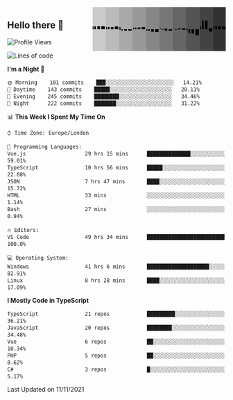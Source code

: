 <img width="307" align="right" src="https://raw.githubusercontent.com/SubZtep/SubZtep/master/assets/eq1.gif"/>

## Hello there 👋

<!--START_SECTION:waka-->
![Profile Views](http://img.shields.io/badge/Profile%20Views-33-blue)

![Lines of code](https://img.shields.io/badge/From%20Hello%20World%20I%27ve%20Written-1.5%20million%20lines%20of%20code-blue)

**I'm a Night 🦉** 

```text
🌞 Morning    101 commits    ███░░░░░░░░░░░░░░░░░░░░░░   14.21% 
🌆 Daytime    143 commits    █████░░░░░░░░░░░░░░░░░░░░   20.11% 
🌃 Evening    245 commits    ████████░░░░░░░░░░░░░░░░░   34.46% 
🌙 Night      222 commits    ███████░░░░░░░░░░░░░░░░░░   31.22%

```


📊 **This Week I Spent My Time On** 

```text
⌚︎ Time Zone: Europe/London

💬 Programming Languages: 
Vue.js                   29 hrs 15 mins      ██████████████░░░░░░░░░░░   59.01% 
TypeScript               10 hrs 56 mins      █████░░░░░░░░░░░░░░░░░░░░   22.08% 
JSON                     7 hrs 47 mins       ████░░░░░░░░░░░░░░░░░░░░░   15.72% 
HTML                     33 mins             ░░░░░░░░░░░░░░░░░░░░░░░░░   1.14% 
Bash                     27 mins             ░░░░░░░░░░░░░░░░░░░░░░░░░   0.94%

🔥 Editors: 
VS Code                  49 hrs 34 mins      █████████████████████████   100.0%

💻 Operating System: 
Windows                  41 hrs 6 mins       ████████████████████░░░░░   82.91% 
Linux                    8 hrs 28 mins       ████░░░░░░░░░░░░░░░░░░░░░   17.09%

```

**I Mostly Code in TypeScript** 

```text
TypeScript               21 repos            █████████░░░░░░░░░░░░░░░░   36.21% 
JavaScript               20 repos            ████████░░░░░░░░░░░░░░░░░   34.48% 
Vue                      6 repos             ██░░░░░░░░░░░░░░░░░░░░░░░   10.34% 
PHP                      5 repos             ██░░░░░░░░░░░░░░░░░░░░░░░   8.62% 
C#                       3 repos             █░░░░░░░░░░░░░░░░░░░░░░░░   5.17%

```



 Last Updated on 11/11/2021
<!--END_SECTION:waka-->
